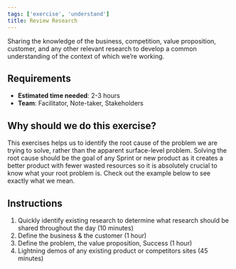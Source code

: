 ```yaml
---
tags: ['exercise', 'understand']
title: Review Research
---
```


Sharing the knowledge of the business, competition, value proposition, customer,
and any other relevant research to develop a common understanding of the context
of which we’re working.

## Requirements

- **Estimated time needed**: 2-3 hours
- **Team**: Facilitator, Note-taker, Stakeholders

## Why should we do this exercise?

This exercises helps us to identify the root cause of the problem we are trying
to solve, rather than the apparent surface-level problem. Solving the root
cause should be the goal of any Sprint or new product as it creates a better
product with fewer wasted resources so it is absolutely crucial to know what
your root problem is. Check out the example below to see exactly what we mean.

## Instructions

1. Quickly identify existing research to determine what research should be
   shared throughout the day (10 minutes)
2. Define the business & the customer (1 hour)
3. Define the problem, the value proposition, Success (1 hour)
4. Lightning demos of any existing product or competitors sites (45 minutes)


